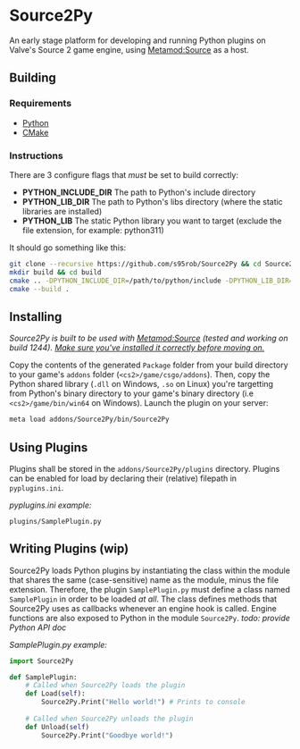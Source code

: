 # Source2Py
An early stage platform for developing and running Python plugins on Valve's Source 2 game engine, using [Metamod:Source](https://www.metamodsource.net/downloads.php/?branch=master) as a host. 


## Building
### Requirements
+ [Python](https://www.python.org/downloads/)
+ [CMake](https://cmake.org/download/)

### Instructions
There are 3 configure flags that _must_ be set to build correctly: 

+ **PYTHON_INCLUDE_DIR** The path to Python's include directory
+ **PYTHON_LIB_DIR** The path to Python's libs directory (where the static libraries are installed)
+ **PYTHON_LIB** The static Python library you want to target (exclude the file extension, for example: python311)

It should go something like this: 
```bash
git clone --recursive https://github.com/s95rob/Source2Py && cd Source2Py
mkdir build && cd build
cmake .. -DPYTHON_INCLUDE_DIR=/path/to/python/include -DPYTHON_LIB_DIR=/path/to/python/libs -DPYTHON_LIB=python311
cmake --build .
```

## Installing
_Source2Py is built to be used with [Metamod:Source](https://www.metamodsource.net/downloads.php/?branch=master) (tested and working on build 1244). [Make sure you've installed it correctly before moving on.](https://cs2.poggu.me/metamod/installation/)_

Copy the contents of the generated `Package` folder from your build directory to your game's `addons` folder (`<cs2>/game/csgo/addons`). 
Then, copy the Python shared library (`.dll` on Windows, `.so` on Linux) you're targetting from Python's binary directory to your game's binary directory (i.e `<cs2>/game/bin/win64` on Windows). 
Launch the plugin on your server: 
```bash
meta load addons/Source2Py/bin/Source2Py
```

## Using Plugins
Plugins shall be stored in the `addons/Source2Py/plugins` directory. Plugins can be enabled for load by declaring their (relative) filepath in `pyplugins.ini`. 

*pyplugins.ini example:*
```
plugins/SamplePlugin.py
```

## Writing Plugins (wip)
Source2Py loads Python plugins by instantiating the class within the module that shares the same (case-sensitive) name as the module, minus the file extension. Therefore, the plugin `SamplePlugin.py` must define a class named `SamplePlugin` in order to be loaded *at all*. The class defines methods that Source2Py uses as callbacks whenever an engine hook is called. Engine functions are also exposed to Python in the module `Source2Py`. 
*todo: provide Python API doc*

*SamplePlugin.py example:*
```python
import Source2Py

def SamplePlugin:
    # Called when Source2Py loads the plugin
    def Load(self): 
        Source2Py.Print("Hello world!") # Prints to console
    
    # Called when Source2Py unloads the plugin
    def Unload(self) 
        Source2Py.Print("Goodbye world!")
```
